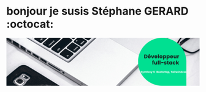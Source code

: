 # bonjour je susis Stéphane GERARD :octocat:

<img src="https://github.com/Gerard41330/Stephane-GERARD/blob/main/Developpeur-full-stack.png">
